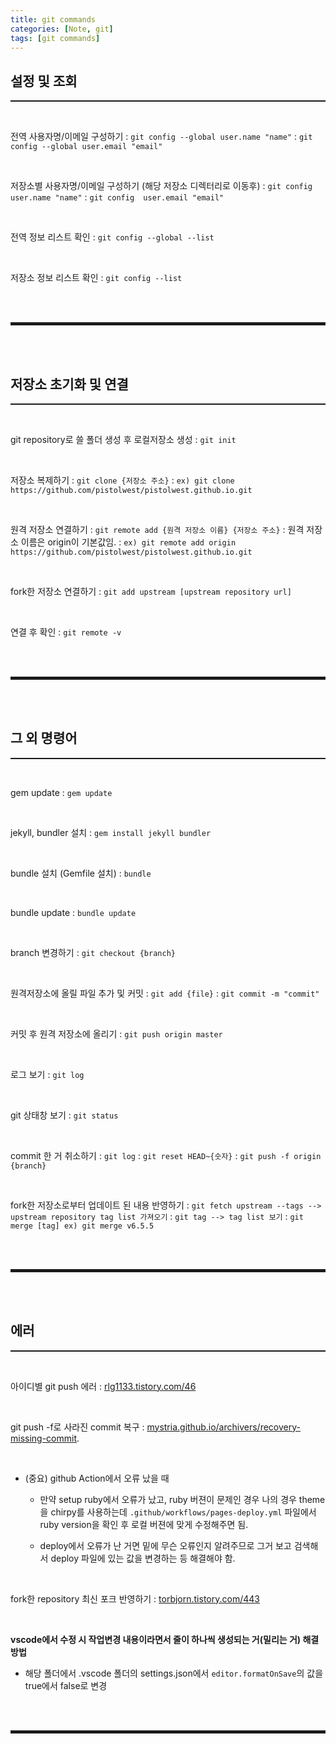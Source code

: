 ```yaml
---
title: git commands
categories: [Note, git]
tags: [git commands]
---
```


## 설정 및 조회
<hr style="border-top: 1px solid;"><br>

전역 사용자명/이메일 구성하기
: `git config --global user.name "name"`
: `git config --global user.email "email"`

<br>

저장소별 사용자명/이메일 구성하기 (해당 저장소 디렉터리로 이동후)
: `git config  user.name "name"`
: `git config  user.email "email"`

<br>

전역 정보 리스트 확인
: `git config --global --list`

<br>

저장소 정보 리스트 확인
: `git config --list `

<br><br>
<hr style="border: 2px solid;">
<br><br>

## 저장소 초기화 및 연결
<hr style="border-top: 1px solid;"><br>

git repository로 쓸 폴더 생성 후 로컬저장소 생성
: `git init`

<br>

저장소 복제하기
: `git clone {저장소 주소}`
: `ex) git clone https://github.com/pistolwest/pistolwest.github.io.git`

<br>

원격 저장소 연결하기
: `git remote add {원격 저장소 이름} {저장소 주소}`
: 원격 저장소 이름은 origin이 기본값임.
: `ex) git remote add origin https://github.com/pistolwest/pistolwest.github.io.git`

<br>

fork한 저장소 연결하기
: `git add upstream [upstream repository url]`

<br>

연결 후 확인
: `git remote -v`

<br><br>
<hr style="border: 2px solid;">
<br><br>

## 그 외 명령어
<hr style="border-top: 1px solid;"><br>

gem update
: `gem update`

<br>

jekyll, bundler 설치
: `gem install jekyll bundler`

<br>

bundle 설치 (Gemfile 설치)
: `bundle`

<br>

bundle update
: `bundle update`

<br>

branch 변경하기
: `git checkout {branch}`

<br>

원격저장소에 올릴 파일 추가 및 커밋
: `git add {file}`
: `git commit -m "commit"`

<br>

커밋 후 원격 저장소에 올리기
: `git push origin master`

<br>

로그 보기
: `git log`

<br>

git 상태창 보기
: `git status`

<br>

commit 한 거 취소하기
: `git log`
: `git reset HEAD~{숫자}`
: `git push -f origin {branch}`

<br>

fork한 저장소로부터 업데이트 된 내용 반영하기
: `git fetch upstream --tags --> upstream repository tag list 가져오기`
: `git tag --> tag list 보기`
: `git merge [tag] ex) git merge v6.5.5`

<br><br>
<hr style="border: 2px solid;">
<br><br>

## 에러
<hr style="border-top: 1px solid;"><br>

아이디별 git push 에러
: <a href="https://rlg1133.tistory.com/46" target="_blank">rlg1133.tistory.com/46</a>

<br>

git push -f로 사라진 commit 복구
: <a href="https://mystria.github.io/archivers/recovery-missing-commit" target="_blank">mystria.github.io/archivers/recovery-missing-commit</a>.

<br>

- (중요) github Action에서 오류 났을 때

  - 만약 setup ruby에서 오류가 났고, ruby 버젼이 문제인 경우 나의 경우 theme을 chirpy를 사용하는데 `.github/workflows/pages-deploy.yml` 파일에서 ruby version을 확인 후 로컬 버젼에 맞게 수정해주면 됨.

  - deploy에서 오류가 난 거면 밑에 무슨 오류인지 알려주므로 그거 보고 검색해서 deploy 파일에 있는 값을 변경하는 등 해결해야 함.

<br>

fork한 repository 최신 포크 반영하기
: <a href="https://torbjorn.tistory.com/443" target="_blank">torbjorn.tistory.com/443</a>

<br>

**vscode에서 수정 시 작업변경 내용이라면서 줄이 하나씩 생성되는 거(밀리는 거) 해결방법**
+ 해당 폴더에서 .vscode 폴더의 settings.json에서 ```editor.formatOnSave```의 값을 true에서 false로 변경

<br><br>
<hr style="border: 2px solid;">
<br><br>
